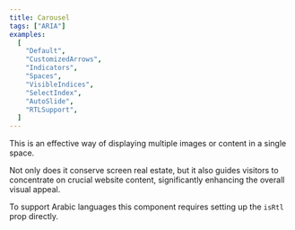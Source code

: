 ```yaml
---
title: Carousel
tags: ["ARIA"]
examples:
  [
    "Default",
    "CustomizedArrows",
    "Indicators",
    "Spaces",
    "VisibleIndices",
    "SelectIndex",
    "AutoSlide",
    "RTLSupport",
  ]
---
```


This is an effective way of displaying multiple images or content in a single space.

Not only does it conserve screen real estate, but it also guides visitors to concentrate on crucial website content, significantly enhancing the overall visual appeal.

To support Arabic languages this component requires setting up the `isRtl` prop directly.
